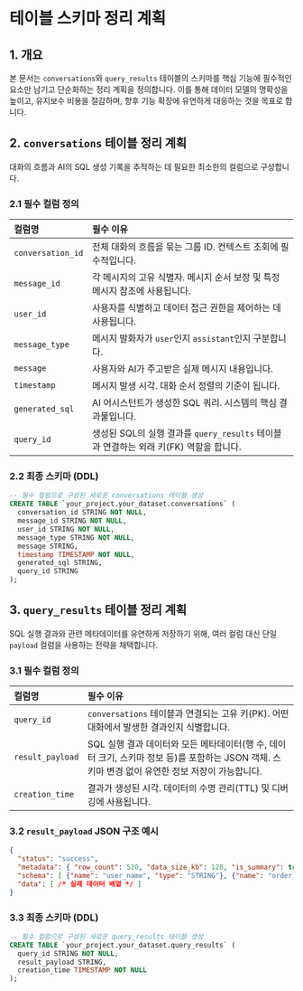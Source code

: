 # 테이블 스키마 정리 계획

## 1. 개요

본 문서는 `conversations`와 `query_results` 테이블의 스키마를 핵심 기능에 필수적인 요소만 남기고 단순화하는 정리 계획을 정의합니다. 이를 통해 데이터 모델의 명확성을 높이고, 유지보수 비용을 절감하며, 향후 기능 확장에 유연하게 대응하는 것을 목표로 합니다.

## 2. `conversations` 테이블 정리 계획

대화의 흐름과 AI의 SQL 생성 기록을 추적하는 데 필요한 최소한의 컬럼으로 구성합니다.

### 2.1 필수 컬럼 정의

| 컬럼명 | 필수 이유 |
| :--- | :--- |
| `conversation_id` | 전체 대화의 흐름을 묶는 그룹 ID. 컨텍스트 조회에 필수적입니다. |
| `message_id` | 각 메시지의 고유 식별자. 메시지 순서 보장 및 특정 메시지 참조에 사용됩니다. |
| `user_id` | 사용자를 식별하고 데이터 접근 권한을 제어하는 데 사용됩니다. |
| `message_type` | 메시지 발화자가 `user`인지 `assistant`인지 구분합니다. |
| `message` | 사용자와 AI가 주고받은 실제 메시지 내용입니다. |
| `timestamp` | 메시지 발생 시각. 대화 순서 정렬의 기준이 됩니다. |
| `generated_sql` | AI 어시스턴트가 생성한 SQL 쿼리. 시스템의 핵심 결과물입니다. |
| `query_id` | 생성된 SQL의 실행 결과를 `query_results` 테이블과 연결하는 외래 키(FK) 역할을 합니다. |

### 2.2 최종 스키마 (DDL)

```sql
-- 필수 컬럼으로 구성된 새로운 conversations 테이블 생성
CREATE TABLE `your_project.your_dataset.conversations` (
  conversation_id STRING NOT NULL,
  message_id STRING NOT NULL,
  user_id STRING NOT NULL,
  message_type STRING NOT NULL,
  message STRING,
  timestamp TIMESTAMP NOT NULL,
  generated_sql STRING,
  query_id STRING
);
```

## 3. `query_results` 테이블 정리 계획

SQL 실행 결과와 관련 메타데이터를 유연하게 저장하기 위해, 여러 컬럼 대신 단일 `payload` 컬럼을 사용하는 전략을 채택합니다.

### 3.1 필수 컬럼 정의

| 컬럼명 | 필수 이유 |
| :--- | :--- |
| `query_id` | `conversations` 테이블과 연결되는 고유 키(PK). 어떤 대화에서 발생한 결과인지 식별합니다. |
| `result_payload` | SQL 실행 결과 데이터와 모든 메타데이터(행 수, 데이터 크기, 스키마 정보 등)를 포함하는 JSON 객체. 스키마 변경 없이 유연한 정보 저장이 가능합니다. |
| `creation_time` | 결과가 생성된 시각. 데이터의 수명 관리(TTL) 및 디버깅에 사용됩니다. |

### 3.2 `result_payload` JSON 구조 예시

```json
{
  "status": "success",
  "metadata": { "row_count": 520, "data_size_kb": 128, "is_summary": true },
  "schema": [ {"name": "user_name", "type": "STRING"}, {"name": "order_count", "type": "INTEGER"} ],
  "data": [ /* 실제 데이터 배열 */ ]
}
```

### 3.3 최종 스키마 (DDL)

```sql
-- 필수 컬럼으로 구성된 새로운 query_results 테이블 생성
CREATE TABLE `your_project.your_dataset.query_results` (
  query_id STRING NOT NULL,
  result_payload STRING,
  creation_time TIMESTAMP NOT NULL
);
```

